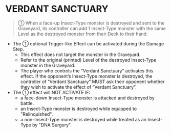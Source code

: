 # VERDANT SANCTUARY

> ① When a face-up Insect-Type monster is destroyed and sent to the Graveyard, its controller can add 1 Insect-Type monster with the same Level as the destroyed monster from their Deck to their hand.

*   The ① optional Trigger-like Effect can be activated during the Damage Step.
    *   This effect does not target the monster in the Graveyard.
    *   Refer to the original (printed) Level of the destroyed Insect-Type monster in the Graveyard.
    *   The player who controls the “Verdant Sanctuary” activates this effect. If the opponent’s Insect-Type monster is destroyed, the controller of “Verdant Sanctuary” MUST ask their opponent whether they wish to activate the effect of “Verdant Sanctuary”.
*   The ① effect will NOT ACTIVATE IF:
    *   a face-down Insect-Type monster is attacked and destroyed by battle.
    *   an Insect-Type monster is destroyed while equipped to "Relinquished".
    *   a non-Insect-Type monster is destroyed while treated as an Insect-Type by "DNA Surgery".
